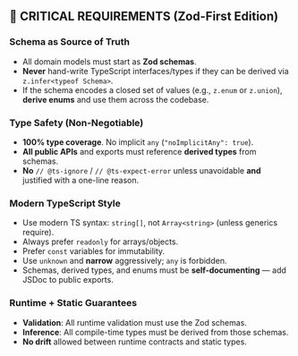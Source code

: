 ## 🚨 CRITICAL REQUIREMENTS (Zod-First Edition)

### Schema as Source of Truth

- All domain models must start as **Zod schemas**.
- **Never** hand-write TypeScript interfaces/types if they can be derived via `z.infer<typeof Schema>`.
- If the schema encodes a closed set of values (e.g., `z.enum` or `z.union`), **derive enums** and use them across the codebase.

### Type Safety (Non-Negotiable)

- **100% type coverage**. No implicit `any` (`"noImplicitAny": true`).
- **All public APIs** and exports must reference **derived types** from schemas.
- **No** `// @ts-ignore` / `// @ts-expect-error` unless unavoidable **and** justified with a one-line reason.

### Modern TypeScript Style

- Use modern TS syntax: `string[]`, not `Array<string>` (unless generics require).
- Always prefer `readonly` for arrays/objects.
- Prefer `const` variables for immutability.
- Use `unknown` and **narrow** aggressively; `any` is forbidden.
- Schemas, derived types, and enums must be **self-documenting** — add JSDoc to public exports.

### Runtime + Static Guarantees

- **Validation**: All runtime validation must use the Zod schemas.
- **Inference**: All compile-time types must be derived from those schemas.
- **No drift** allowed between runtime contracts and static types.
